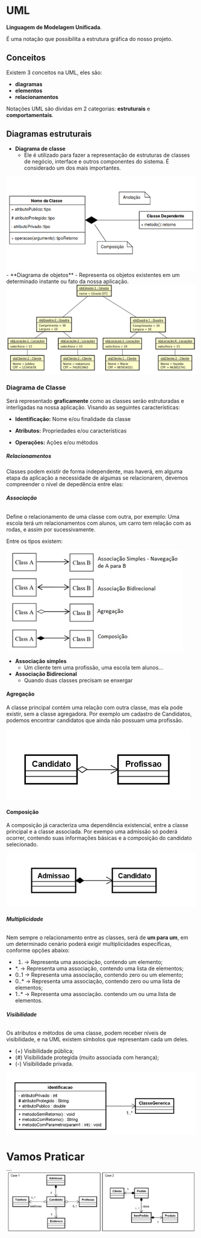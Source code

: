 # UML

**Linguagem de Modelagem Unificada**.

É uma notação que possibilita a estrutura gráfica do nosso projeto.

## Conceitos

Existem 3 conceitos na UML, eles são:

- **diagramas**
- **elementos**
- **relacionamentos**

Notações UML são dividas em 2 categorias: **estruturais** e **comportamentais**.

## Diagramas estruturais 

- **Diagrama de classe** 
  - Ele é utilizado para fazer a representação de estruturas de classes de negócio, interface e outros componentes do sistema. É considerado um dos mais importantes.
<img src="imgs/diagramaDeClasses.png">
- **Diagrama de objetos**
  - Representa os objetos existentes em um determinado instante ou fato da nossa aplicação.

<img src="imgs/diagramaDeObjetos.webp">

### Diagrama de Classe

Será representado **graficamente** como as classes serão estruturadas e interligadas na nossa aplicação. Visando as seguintes características: 

- **Identificação:** Nome e/ou finalidade da classe

- **Atributos:** Propriedades e/ou características

- **Operações:** Ações e/ou métodos

##### Relacionamentos 

Classes podem existir de forma independente, mas haverá, em alguma etapa da aplicação a necessidade de algumas se relacionarem, devemos compreender o nível de depedência entre elas:

###### **Associação** 

Define o relacionamento de uma classe com outra, por exemplo: Uma escola terá um relacionamentos com alunos, um carro tem relação com as rodas, e assim por sucessivamente.

Entre os tipos existem:

<img src="imgs/associaçãoUml.webp">
<br>

- **Associação simples** 
  - Um cliente tem uma profissão, uma escola tem alunos...
- **Associação Bidirecional**
  - Quando duas classes precisam se enxergar

#### Agregação

A classe principal contém uma relação com outra classe, mas ela pode existir, sem a classe agregadora. Por exemplo um cadastro de Candidatos, podemos encontrar candidatos que ainda não possuam uma profissão.

<img src="imgs/agregação.webp">

#### Composição 
 
A composição já caracteriza uma dependência existencial, entre a classe principal e a classe associada. Por exempo uma admissão só poderá ocorrer, contendo suas informações básicas e a composição do candidato selecionado.

<img src="imgs/composição.webp">

###### **Multiplicidade**

Nem sempre o relacionamento entre as classes, será de **um para um**, em um determinado cenário poderá exigir multiplicidades específicas, conforme opções abaixo:

- 1. -> Representa uma associação, contendo um elemento;
- *. -> Representa uma associação, contendo uma lista de elementos;
- 0..1 -> Representa uma associação, contendo zero ou um elemento;
- 0..* -> Representa uma associação, contendo zero ou uma lista de elementos;
- 1..* -> Representa uma associação. contendo um ou uma lista de elementos.

###### **Visibilidade**

Os atributos e métodos de uma classe, podem receber níveis de visibilidade, e na UML existem símbolos que representam cada um deles.

- (+) Visibilidade pública;
- (#) Visibilidade protegida (muito associada com herança);
- (-) Visibilidade privada.

<img src="imgs/multiplicidade-e-visibilidade.webp">

# Vamos Praticar 

<img src="imgs/praticaUml.webp">

